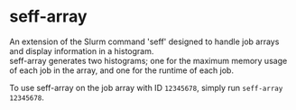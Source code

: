 # seff-array

An extension of the Slurm command 'seff' designed to handle job arrays and display information in a histogram.             
seff-array generates two histograms; one for the maximum memory usage of each job in the array, and one for the runtime of each job.

To use seff-array on the job array with ID `12345678`, simply run `seff-array 12345678`.

